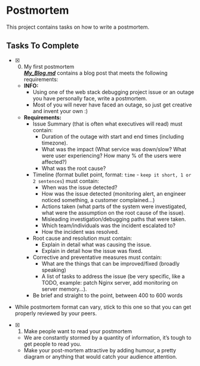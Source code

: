# Postmortem

This project contains tasks on how to write a postmortem.

## Tasks To Complete

+ [x] 0. My first postmortem<br/>_**[My_Blog.md](Blog.md)**_ contains a blog post that meets the following requirements:
  + **INFO:**
    + Using one of the web stack debugging project issue or an outage you have personally face, write a postmortem.
    + Most of you will never have faced an outage, so just get creative and invent your own :)
  + **Requirements:**
    + Issue Summary (that is often what executives will read) must contain:
      + Duration of the outage with start and end times (including timezone).
      + What was the impact (What service was down/slow? What were user experiencing? How many % of the users were affected?)
      + What was the root cause?
    + Timeline (format bullet point, format: `time` - `keep it short, 1 or 2 sentences`) must contain:
      + When was the issue detected?
      + How was the issue detected (monitoring alert, an engineer noticed something, a customer complained…)
      + Actions taken (what parts of the system were investigated, what were the assumption on the root cause of the issue).
      + Misleading investigation/debugging paths that were taken.
      + Which team/individuals was the incident escalated to?
      + How the incident was resolved.
    + Root cause and resolution must contain:
      + Explain in detail what was causing the issue.
      + Explain in detail how the issue was fixed.
    + Corrective and preventative measures must contain:
      + What are the things that can be improved/fixed (broadly speaking)
      + A list of tasks to address the issue (be very specific, like a TODO, example: patch Nginx server, add monitoring on server memory…).
    + Be brief and straight to the point, between 400 to 600 words
+ While postmortem format can vary, stick to this one so that you can get properly reviewed by your peers.

+ [x] 1. Make people want to read your postmortem
  + We are constantly stormed by a quantity of information, it’s tough to get people to read you.
  + Make your post-mortem attractive by adding humour, a pretty diagram or anything that would catch your audience attention.
